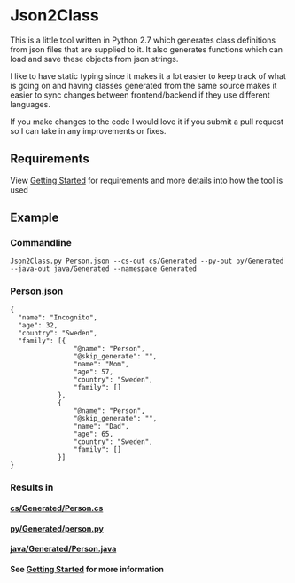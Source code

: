 Json2Class
=============
This is a little tool written in Python 2.7 which generates class definitions from json files that are supplied to it.
It also generates functions which can load and save these objects from json strings.

I like to have static typing since it makes it a lot easier to keep track of what is going on and having classes
generated from the same source makes it easier to sync changes between frontend/backend if they use different languages.

If you make changes to the code I would love it if you submit a pull request so I can take in any improvements or fixes.

## Requirements
View [Getting Started](GettingStarted.md) for requirements and more details into how the tool is used

## Example
### Commandline
    Json2Class.py Person.json --cs-out cs/Generated --py-out py/Generated --java-out java/Generated --namespace Generated
### Person.json
    {
      "name": "Incognito",
      "age": 32,
      "country": "Sweden",
      "family": [{
                    "@name": "Person",
                    "@skip_generate": "",
                    "name": "Mom",
                    "age": 57,
                    "country": "Sweden",
                    "family": []
                },
                {
                    "@name": "Person",
                    "@skip_generate": "",
                    "name": "Dad",
                    "age": 65,
                    "country": "Sweden",
                    "family": []
                }]
    }
### Results in
#### [cs/Generated/Person.cs](test/SampleProjects/CsSample/Generated/Person.cs)
#### [py/Generated/person.py](test/SampleProjects/PySample/Generated/person.py)
#### [java/Generated/Person.java](test/SampleProjects/javaSample/src/main/java/Generated/Person.java)
#### See [Getting Started](GettingStarted.md) for more information
